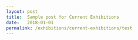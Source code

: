 ```yaml
---
layout: post
title:  Sample post for Current Exhibitions
date:   2018-01-01
permalink: /exhibitions/current-exhibitions/test
---
```


